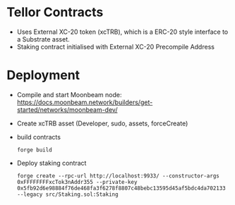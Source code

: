 # Tellor Contracts
- Uses External XC-20 token (xcTRB), which is a ERC-20 style interface to a Substrate asset. 
- Staking contract initialised with External XC-20 Precompile Address

# Deployment
- Compile and start Moonbeam node: https://docs.moonbeam.network/builders/get-started/networks/moonbeam-dev/
- Create xcTRB asset (Developer, sudo, assets, forceCreate)
- build contracts
    ```
    forge build
    ```

- Deploy staking contract
    ```
    forge create --rpc-url http://localhost:9933/ --constructor-args 0xFFFFFFFFxcTok3nAddr355 --private-key 0x5fb92d6e98884f76de468fa3f6278f8807c48bebc13595d45af5bdc4da702133 --legacy src/Staking.sol:Staking
    ```
